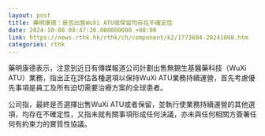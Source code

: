 ```yaml
---
layout: post
title: 藥明康德：是否出售WuXi ATU或保留均存在不確定性
date: 2024-10-08 08:47:26.000000000 +08:00
link: https://news.rthk.hk/rthk/ch/component/k2/1773604-20241008.htm
categories: rthk
---
```


藥明康德表示，注意到近日有傳媒報道公司計劃出售無錫生基醫藥科技（WuXi ATU）業務，指出正在評估各種選項以保持WuXi ATU業務持續運營，首先考慮優先事項是員工及所有迫切需要治療方案的全球患者。

公司指，最終是否選擇出售WuXi ATU或者保留，並執行使業務持續運營的其他選項，均存在不確定性，又指未就有關事項形成任何決議，亦未與任何相關方簽署任何有約束力的實質性協議。
